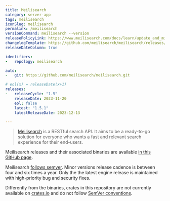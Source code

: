 ```yaml
---
title: Meilisearch
category: server-app
tags: meilisearch
iconSlug: meilisearch
permalink: /meilisearch
versionCommand: meilisearch --version
releasePolicyLink: https://www.meilisearch.com/docs/learn/update_and_migration/versioning
changelogTemplate: https://github.com/meilisearch/meilisearch/releases/tag/v__LATEST__
releaseDateColumn: true

identifiers:
-   repology: meilisearch

auto:
-   git: https://github.com/meilisearch/meilisearch.git

# eol(x) = releaseDate(x+1)
releases:
-   releaseCycle: "1.5"
    releaseDate: 2023-11-20
    eol: false
    latest: "1.5.1"
    latestReleaseDate: 2023-12-13

---
```


> [Meilisearch](https://www.meilisearch.com/) is a RESTful search API. It aims to be a ready-to-go solution for everyone who wants a fast and relevant search experience for their end-users.

Meilisearch releases and their associated binaries are available [in this GitHub page](https://github.com/meilisearch/meilisearch/releases).

Meilisearch [follows semver](https://github.com/meilisearch/engine-team/blob/main/resources/versioning-policy.md).
Minor versions release cadence is between four and six times a year.
Only the the latest engine release is maintained with high-priority bug and security fixes.

Differently from the binaries, crates in this repository are not currently available on [crates.io](https://crates.io/) and do not follow [SemVer conventions](https://semver.org).
